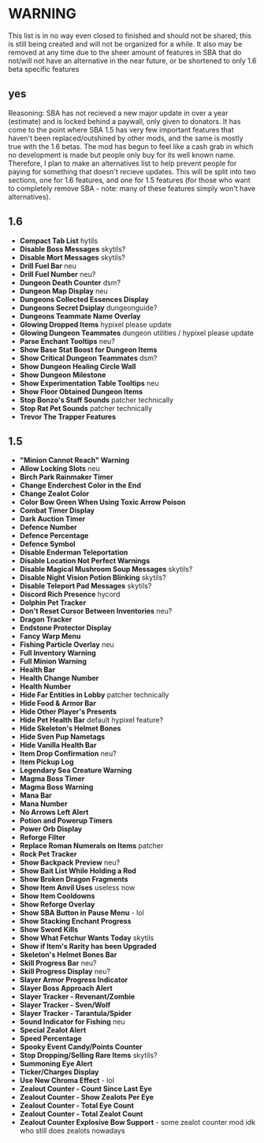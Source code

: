 # WARNING

This list is in no way even closed to finished and should not be shared; this is still being created and will not be organized for a while. It also may be removed at any time due to the sheer amount of features in SBA that do not/will not have an alternative in the near future, or be shortened to only 1.6 beta specific features

## yes

Reasoning: SBA has not recieved a new major update in over a year (estimate) and is locked behind a paywall, only given to donators. It has come to the point where SBA 1.5 has very few important features that haven't been replaced/outshined by other mods, and the same is mostly true with the 1.6 betas. The mod has begun to feel like a cash grab in which no development is made but people only buy for its well known name. Therefore, I plan to make an alternatives list to help prevent people for paying for something that doesn't recieve updates. This will be split into two sections, one for 1.6 features, and one for 1.5 features (for those who want to completely remove SBA - note: many of these features simply won't have alternatives).

## 1.6
- **Compact Tab List** hytils
- **Disable Boss Messages** skytils?
- **Disable Mort Messages** skytils?
- **Drill Fuel Bar** neu
- **Drill Fuel Number** neu?
- **Dungeon Death Counter** dsm?
- **Dungeon Map Display** neu
- **Dungeons Collected Essences Display**
- **Dungeons Secret Dsiplay** dungeonguide?
- **Dungeons Teammate Name Overlay**
- **Glowing Dropped Items** hypixel please update
- **Glowing Dungeon Teammates** dungeon utilities / hypixel please update
- **Parse Enchant Tooltips** neu?
- **Show Base Stat Boost for Dungeon Items**
- **Show Critical Dungeon Teammates** dsm?
- **Show Dungeon Healing Circle Wall**
- **Show Dungeon Milestone**
- **Show Experimentation Table Tooltips** neu
- **Show Floor Obtained Dungeon Items**
- **Stop Bonzo's Staff Sounds** patcher technically
- **Stop Rat Pet Sounds** patcher technically
- **Trevor The Trapper Features**

## 1.5
- **"Minion Cannot Reach" Warning**
- **Allow Locking Slots** neu
- **Birch Park Rainmaker Timer**
- **Change Enderchest Color in the End**
- **Change Zealot Color**
- **Color Bow Green When Using Toxic Arrow Poison**
- **Combat Timer Display**
- **Dark Auction Timer**
- **Defence Number**
- **Defence Percentage**
- **Defence Symbol**
- **Disable Enderman Teleportation**
- **Disable Location Not Perfect Warnings**
- **Disable Magical Mushroom Soup Messages** skytils?
- **Disable Night Vision Potion Blinking** skytils?
- **Disable Teleport Pad Messages** skytils?
- **Discord Rich Presence** hycord
- **Dolphin Pet Tracker**
- **Don't Reset Cursor Between Inventories** neu?
- **Dragon Tracker**
- **Endstone Protector Display**
- **Fancy Warp Menu**
- **Fishing Particle Overlay** neu
- **Full Inventory Warning**
- **Full Minion Warning**
- **Health Bar**
- **Health Change Number**
- **Health Number**
- **Hide Far Entities in Lobby** patcher technically
- **Hide Food & Armor Bar**
- **Hide Other Player's Presents**
- **Hide Pet Health Bar** default hypixel feature?
- **Hide Skeleton's Helmet Bones**
- **Hide Sven Pup Nametags**
- **Hide Vanilla Health Bar**
- **Item Drop Confirmation** neu?
- **Item Pickup Log**
- **Legendary Sea Creature Warning**
- **Magma Boss Timer**
- **Magma Boss Warning**
- **Mana Bar**
- **Mana Number**
- **No Arrows Left Alert**
- **Potion and Powerup Timers**
- **Power Orb Display**
- **Reforge Filter**
- **Replace Roman Numerals on Items** patcher
- **Rock Pet Tracker**
- **Show Backpack Preview** neu?
- **Show Bait List While Holding a Rod**
- **Show Broken Dragon Fragments**
- **Show Item Anvil Uses** useless now
- **Show Item Cooldowns**
- **Show Reforge Overlay**
- **Show SBA Button in Pause Menu** - lol
- **Show Stacking Enchant Progress**
- **Show Sword Kills**
- **Show What Fetchur Wants Today** skytils
- **Show if Item's Rarity has been Upgraded**
- **Skeleton's Helmet Bones Bar**
- **Skill Progress Bar** neu?
- **Skill Progress Display** neu?
- **Slayer Armor Progress Indicator**
- **Slayer Boss Approach Alert**
- **Slayer Tracker - Revenant/Zombie**
- **Slayer Tracker - Sven/Wolf**
- **Slayer Tracker - Tarantula/Spider**
- **Sound Indicator for Fishing** neu
- **Special Zealot Alert**
- **Speed Percentage**
- **Spooky Event Candy/Points Counter**
- **Stop Dropping/Selling Rare Items** skytils?
- **Summoning Eye Alert**
- **Ticker/Charges Display**
- **Use New Chroma Effect** - lol
- **Zealout Counter - Count Since Last Eye**
- **Zealout Counter - Show Zealots Per Eye**
- **Zealout Counter - Total Eye Count**
- **Zealout Counter - Total Zealot Count**
- **Zealout Counter Explosive Bow Support** - some zealot counter mod idk who still does zealots nowadays
